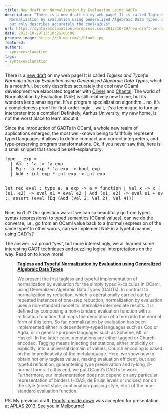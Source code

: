 ```yaml
---
title: New draft on Normalization by Evaluation using GADTs
description: "There is a new draft on my web page! It is called Tagless and Typeful
  Normalization by Evaluation using Generalized Algebraic Data Types, which is a mouthful,
  but only describes accurately the cool\u2026"
url: https://syntaxexclamation.wordpress.com/2013/10/29/new-draft-on-normalization-by-evaluation-using-gadts/
date: 2013-10-29T13:10:26-00:00
preview_image: https://s0.wp.com/i/blank.jpg
featured:
authors:
- syntaxexclamation
tags:
- syntaxexclamation
---
```


<p>There is a <a href="http://cs.au.dk/~mpuech/typeful.pdf" title="Tagless and Typeful Normalization by Evaluation using Generalized Algebraic Data Types">new draft</a> on my web page! It is called <em>Tagless and Typeful Normalization by Evaluation using Generalized Algebraic Data Types</em>, which is a mouthful, but only describes accurately the cool new OCaml development we elaborated together with <a href="http://www.cs.au.dk/~danvy/" title="Olivier Danvy">Olivier</a> and <a href="http://cs.au.dk/~chkeller" title="Chantal Keller">Chantal</a>. The world of Normalization by Evaluation (NbE) is still relatively new to me, but its wonders keep amazing me. It&rsquo;s a program specialization algorithm&hellip; no, it&rsquo;s a completeness proof for first-order logic&hellip; wait, it&rsquo;s a technique to turn an interpreter into a compiler! Definitely, Aarhus University, my new home, is not the worst place to learn about it.</p>
<p>Since the introduction of GADTs in OCaml, a whole new realm of applications emerged, the most well-known being to faithfully represent typed languages: it allows to define compact and correct interpreters, and type-preserving program transformations. Ok, if you never saw this, here is a small snippet that should be self-explanatory:</p>
<pre class="brush: fsharp; title: ; notranslate">
type _ exp =
  | Val : 'a -&gt; 'a exp
  | Eq : 'a exp * 'a exp -&gt; bool exp
  | Add : int exp * int exp -&gt; int exp

let rec eval : type a. a exp -&gt; a = function
  | Val x -&gt; x
  | Eq (e1, e2) -&gt; eval e1 = eval e2
  | Add (e1, e2) -&gt; eval e1 + eval e2
;;
assert (eval (Eq (Add (Val 2, Val 2), Val 4)))
</pre>
<p>Nice, isn&rsquo;t it? Our question was: if we can so beautifully go from typed syntax (expressions) to typed semantics (OCaml values), can we do the converse, i.e., go from an OCaml value back to a (normal) expression of the same type? In other words, can we implement NbE in a typeful manner, using GADTs?</p>
<p>The answer is a proud &ldquo;yes&rdquo;, but more interestingly, we all learned some interesting GADT techniques and puzzling logical interpretations on the way. Read on to know more!</p>
<blockquote><p><a href="http://cs.au.dk/~mpuech/typeful.pdf"><strong>Tagless and Typeful Normalization by Evaluation using Generalized Algebraic Data Types</strong></a></p>
<p>We present the first tagless and typeful implementation of normalization by evaluation for the simply typed &lambda;-calculus in OCaml, using Generalized Algebraic Data Types (GADTs). In contrast to normalization by reduction, which is operationally carried out by repeated instances of one-step reduction, normalization by evaluation uses a non-standard model to internalize intermediate results: it is defined by composing a non-standard evaluation function with a reification function that maps the denotation of a term into the normal form of this term. So far, normalization by evaluation has been implemented either in dependently-typed languages such as Coq or Agda, or in general-purpose languages such as Scheme, ML or Haskell. In the latter case, denotations are either tagged or Church-encoded. Tagging means injecting denotations, either implicitly or explicitly, into a universal domain of values; Church encoding is based on the impredicativity of the metalanguage. Here, we show how to obtain not only tagless values, making evaluation efficient, but also typeful reification, guaranteeing type preservation and &eta;-long, &beta;-normal forms. To this end, we put OCaml&rsquo;s GADTs to work. Furthermore, our implementation does not depend on any particular representation of binders (HOAS, de Bruijn levels or indices) nor on the style (direct style, continuation-passing style, etc.) of the non-standard evaluation function.</p></blockquote>
<p>PS: My previous draft, <a href="https://syntaxexclamation.wordpress.com/2013/06/17/new-draft-proofs-upside-down/" title="New draft: Proofs, upside&nbsp;down">Proofs, upside down</a> was accepted for presentation at <a href="http://aplas2013.soic.indiana.edu/" title="APLAS 2013">APLAS 2013</a>. See you in Melbourne!</p>

